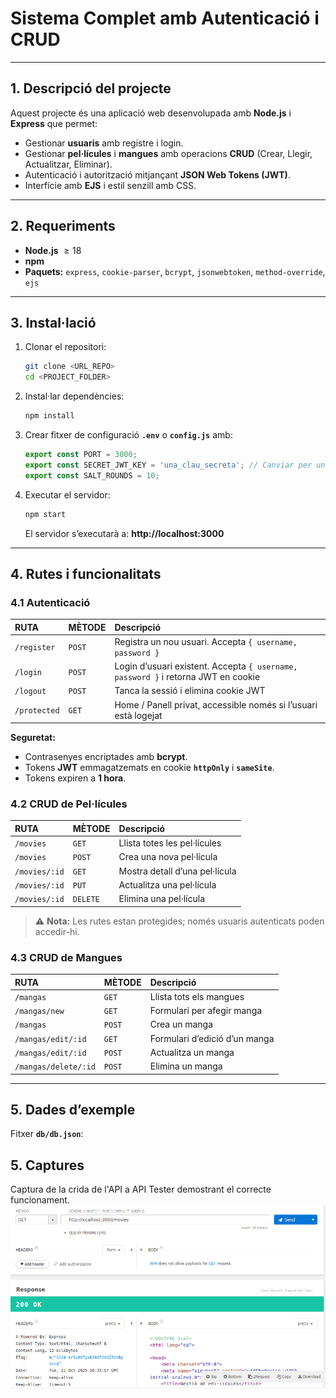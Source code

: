 # Sistema Complet amb Autenticació i CRUD

---

## 1. Descripció del projecte
Aquest projecte és una aplicació web desenvolupada amb **Node.js** i **Express** que permet:

- Gestionar **usuaris** amb registre i login.
- Gestionar **pel·lícules** i **mangues** amb operacions **CRUD** (Crear, Llegir, Actualitzar, Eliminar).
- Autenticació i autorització mitjançant **JSON Web Tokens (JWT)**.
- Interfície amb **EJS** i estil senzill amb CSS.

---

## 2. Requeriments
- **Node.js** $\ge 18$
- **npm**
- **Paquets:** `express`, `cookie-parser`, `bcrypt`, `jsonwebtoken`, `method-override`, `ejs`

---

## 3. Instal·lació

1.  Clonar el repositori:
    ```bash
    git clone <URL_REPO>
    cd <PROJECT_FOLDER>
    ```

2.  Instal·lar dependències:
    ```bash
    npm install
    ```

3.  Crear fitxer de configuració **`.env`** o **`config.js`** amb:
    ```js
    export const PORT = 3000;
    export const SECRET_JWT_KEY = 'una_clau_secreta'; // Canviar per una clau segura
    export const SALT_ROUNDS = 10;
    ```

4.  Executar el servidor:
    ```bash
    npm start
    ```
    El servidor s’executarà a: **http://localhost:3000**

---

## 4. Rutes i funcionalitats

### 4.1 Autenticació

| RUTA | MÈTODE | Descripció |
| :--- | :--- | :--- |
| `/register` | `POST` | Registra un nou usuari. Accepta `{ username, password }` |
| `/login` | `POST` | Login d’usuari existent. Accepta `{ username, password }` i retorna JWT en cookie |
| `/logout` | `POST` | Tanca la sessió i elimina cookie JWT |
| `/protected` | `GET` | Home / Panell privat, accessible només si l’usuari està logejat |

**Seguretat:**
- Contrasenyes encriptades amb **bcrypt**.
- Tokens **JWT** emmagatzemats en cookie **`httpOnly`** i **`sameSite`**.
- Tokens expiren a **1 hora**.

### 4.2 CRUD de Pel·lícules

| RUTA | MÈTODE | Descripció |
| :--- | :--- | :--- |
| `/movies` | `GET` | Llista totes les pel·lícules |
| `/movies` | `POST` | Crea una nova pel·lícula |
| `/movies/:id` | `GET` | Mostra detall d’una pel·lícula |
| `/movies/:id` | `PUT` | Actualitza una pel·lícula |
| `/movies/:id` | `DELETE` | Elimina una pel·lícula |

> ⚠️ **Nota:** Les rutes estan protegides; només usuaris autenticats poden accedir-hi.

### 4.3 CRUD de Mangues

| RUTA | MÈTODE | Descripció |
| :--- | :--- | :--- |
| `/mangas` | `GET` | Llista tots els mangues |
| `/mangas/new` | `GET` | Formulari per afegir manga |
| `/mangas` | `POST` | Crea un manga |
| `/mangas/edit/:id` | `GET` | Formulari d’edició d’un manga |
| `/mangas/edit/:id` | `POST` | Actualitza un manga |
| `/mangas/delete/:id` | `POST` | Elimina un manga |

---

## 5. Dades d’exemple
Fitxer **`db/db.json`**:


## 5. Captures
Captura de la crida de l'API a API Tester demostrant el correcte funcionament.
![Captura de la crida de l'API a API Tester](./screenshots/captura_postman.png)